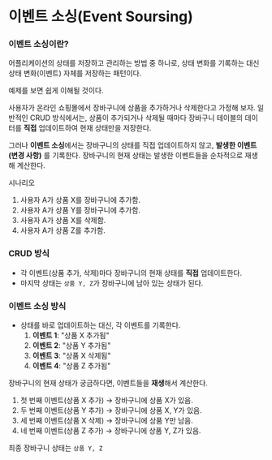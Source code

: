 # 이벤트 소싱(Event Soursing)

### 이벤트 소싱이란?

어플리케이션의 상태를 저장하고 관리하는 방법 중 하나로, 상태 변화를 기록하는 대신 상태 변화(이벤트) 자체를 저장하는 패턴이다. 

예제를 보면 쉽게 이해될 것이다.

사용자가 온라인 쇼핑몰에서 장바구니에 상품을 추가하거나 삭제한다고 가정해 보자. 일반적인 CRUD 방식에서는, 상품이 추가되거나 삭제될 때마다 장바구니 테이블의 데이터를 **직접** 업데이트하여 현재 상태만을 저장한다.

그러나 **이벤트 소싱**에서는 장바구니의 상태를 직접 업데이트하지 않고, **발생한 이벤트(변경 사항)** 를 기록한다. 장바구니의 현재 상태는 발생한 이벤트들을 순차적으로  재생해 계산한다.

시나리오

1. 사용자 A가 상품 X를 장바구니에 추가함.
2. 사용자 A가 상품 Y를 장바구니에 추가함.
3. 사용자 A가 상품 X를 삭제함.
4. 사용자 A가 상품 Z를 추가함.

### CRUD 방식

- 각 이벤트(상품 추가, 삭제)마다 장바구니의 현재 상태를 **직접** 업데이트한다.
- 마지막 상태는 `상품 Y, Z`가 장바구니에 남아 있는 상태가 된다.

### **이벤트 소싱** 방식

- 상태를 바로 업데이트하는 대신, 각 이벤트를 기록한다.
    1. **이벤트 1**: "상품 X 추가됨"
    2. **이벤트 2**: "상품 Y 추가됨"
    3. **이벤트 3**: "상품 X 삭제됨"
    4. **이벤트 4**: "상품 Z 추가됨"
    

장바구니의 현재 상태가 궁금하다면, 이벤트들을 **재생**해서 계산한다.

1. 첫 번째 이벤트(상품 X 추가) → 장바구니에 상품 X가 있음.
2. 두 번째 이벤트(상품 Y 추가) → 장바구니에 상품 X, Y가 있음.
3. 세 번째 이벤트(상품 X 삭제) → 장바구니에 상품 Y만 남음.
4. 네 번째 이벤트(상품 Z 추가) → 장바구니에 상품 Y, Z가 있음.

최종 장바구니 상태는 `상품 Y, Z`